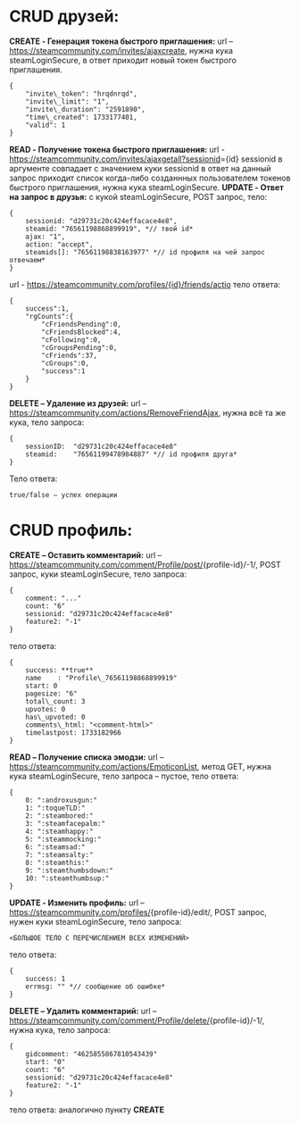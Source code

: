 #	﻿CRUD друзей: 
**CREATE - Генерация токена быстрого приглашения:** url – <https://steamcommunity.com/invites/ajaxcreate>, нужна кука steamLoginSecure, в ответ приходит новый токен быстрого приглашения.

	{
		"invite\_token": "hrqdnrqd",
		"invite\_limit": "1",
		"invite\_duration": "2591890",
		"time\_created": 1733177401,
		"valid": 1
	}
**READ - Получение токена быстрого приглашения:** url - <https://steamcommunity.com/invites/ajaxgetall?sessionid>={id} sessionid в аргументе совпадает с значением куки sessionid в ответ на данный запрос приходит список когда-либо созданнных пользователем токенов быстрого приглашения, нужна кука steamLoginSecure.
**UPDATE - Ответ на запрос в друзья:** с кукой steamLoginSecure, POST запрос, тело:

	{
		sessionid: "d29731c20c424effacace4e8",
		steamid: "76561198868899919", *// твой id*
		ajax: "1",
		action: "accept",
		steamids[]: "76561198838163977" *// id профиля на чей запрос отвечаем*
	}
url - <https://steamcommunity.com/profiles/>[{id}/friends/actio]()
тело ответа: 

	{
		success":1,
		"rgCounts":{
			"cFriendsPending":0,
			"cFriendsBlocked":4,
			"cFollowing":0,
			"cGroupsPending":0,
			"cFriends":37,
			"cGroups":0,
			"success":1
		}
	}
**DELETE – Удаление из друзей:** url – <https://steamcommunity.com/actions/RemoveFriendAjax>, нужна всё та же кука, тело запроса:

	{
		sessionID:	"d29731c20c424effacace4e8"
		steamid:	"76561199478984887" *// id профиля друга*
	}
Тело ответа:

	true/false – успех операции
#	CRUD профиль:
**CREATE – Оставить комментарий:** url – <https://steamcommunity.com/comment/Profile/post/>{profile-id}/-1/, POST запрос, куки steamLoginSecure, тело запроса: 

	{
		comment: "..."
		count: "6"
		sessionid: "d29731c20c424effacace4e8"
		feature2: "-1"
	}
тело ответа:

	{
		success: **true**
		name	: "Profile\_76561198868899919"
		start: 0
		pagesize: "6"
		total\_count: 3
		upvotes: 0
		has\_upvoted: 0
		comments\_html: "<comment-html>"
		timelastpost: 1733182966
	}
**READ – Получение списка эмодзи:** url – <https://steamcommunity.com/actions/EmoticonList>, метод GET, нужна кука steamLoginSecure, тело запроса – пустое, тело ответа:

	{
		0: ":androxusgun:"
		1: ":toqueTLD:"
		2: ":steambored:"
		3: ":steamfacepalm:"
		4: ":steamhappy:"
		5: ":steammocking:"
		6: ":steamsad:"
		7: ":steamsalty:"
		8: ":steamthis:"
		9: ":steamthumbsdown:"
		10: ":steamthumbsup:"
	}
**UPDATE -  Изменить профиль:** url – <https://steamcommunity.com/profiles/>{profile-id}/edit/, POST запрос, нужен куки steamLoginSecure, тело запроса:

	<БОЛЬШОЕ ТЕЛО С ПЕРЕЧИСЛЕНИЕМ ВСЕХ ИЗМЕНЕНИЙ>
тело ответа:

	{
		success: 1
		errmsg: "" *// сообщение об ошибке*
	}
**DELETE – Удалить комментарий:** url – <https://steamcommunity.com/comment/Profile/delete/>{profile-id}/-1/, нужна кука, тело запроса:

	{
		gidcomment: "4625855867810543439"
		start: "0"
		count: "6"
		sessionid: "d29731c20c424effacace4e8"
		feature2: "-1"
	}
тело ответа: аналогично пункту **CREATE**

